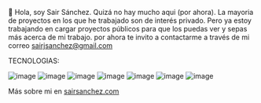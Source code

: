 👋 Hola, soy Sair Sánchez. Quizá no hay mucho aqui (por ahora). La mayoria de proyectos en los que he trabajado son de interés privado. Pero ya estoy trabajando en cargar proyectos públicos para que los puedas ver y sepas más acerca de mi trabajo. 
por ahora te invito a contactarme a través de mi correo sairjsanchez@gmail.com


TECNOLOGIAS: 


![image](https://user-images.githubusercontent.com/37475982/230406685-1dde00a1-244a-48ef-b1f8-190e3623b455.png)
![image](https://user-images.githubusercontent.com/37475982/230407603-648ffc88-6d7d-4000-929b-e2625e2c7b14.png)
![image](https://user-images.githubusercontent.com/37475982/230408257-1e61e877-15b8-41b5-ae87-e0ffdd52b1b6.png)
![image](https://user-images.githubusercontent.com/37475982/230411155-b17a014b-a385-44b1-a0a3-64dcc3a1b4a5.png)
![image](https://user-images.githubusercontent.com/37475982/230405964-0a050da5-e3f5-4999-872f-b7a3deedfd5c.png)
![image](https://user-images.githubusercontent.com/37475982/230409633-5bbfe82f-b538-40a3-96f8-fa772793121d.png)
![image](https://user-images.githubusercontent.com/37475982/230407272-97fbc0cb-31ab-4071-be18-5ac2a69cf9ee.png)


Más sobre mi en [sairsanchez.com](https://sairsanchez.com/)
